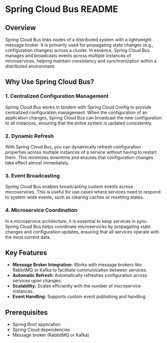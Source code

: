 # Spring Cloud Bus README

## Overview

Spring Cloud Bus links nodes of a distributed system with a lightweight message broker. It is primarily used for propagating state changes (e.g., configuration changes) across a cluster. In essence, Spring Cloud Bus manages and broadcasts events across multiple instances of microservices, helping maintain consistency and synchronization within a distributed environment.

## Why Use Spring Cloud Bus?

### 1. Centralized Configuration Management

Spring Cloud Bus works in tandem with Spring Cloud Config to provide centralized configuration management. When the configuration of an application changes, Spring Cloud Bus can broadcast the new configuration to all instances, ensuring that the entire system is updated consistently.

### 2. Dynamic Refresh

With Spring Cloud Bus, you can dynamically refresh configuration properties across multiple instances of a service without having to restart them. This minimizes downtime and ensures that configuration changes take effect almost immediately.

### 3. Event Broadcasting

Spring Cloud Bus enables broadcasting custom events across microservices. This is useful for use cases where services need to respond to system-wide events, such as clearing caches or resetting states.

### 4. Microservice Coordination

In a microservice architecture, it is essential to keep services in sync. Spring Cloud Bus helps coordinate microservices by propagating state changes and configuration updates, ensuring that all services operate with the most current data.

## Key Features

- **Message Broker Integration**: Works with message brokers like RabbitMQ or Kafka to facilitate communication between services.
- **Automatic Refresh**: Automatically refreshes configuration across services upon changes.
- **Scalability**: Scales efficiently with the number of microservice instances.
- **Event Handling**: Supports custom event publishing and handling.


## Prerequisites

- Spring Boot application
- Spring Cloud dependencies
- Message broker (RabbitMQ or Kafka)

